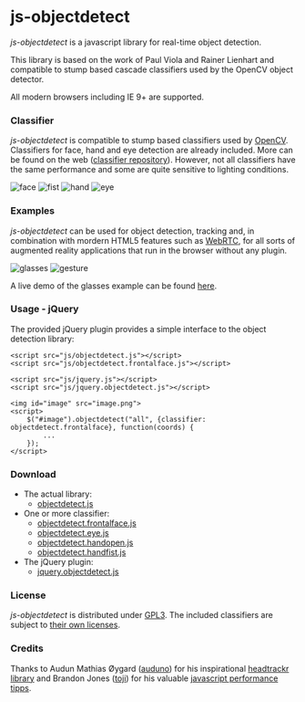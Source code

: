# js-objectdetect #

*js-objectdetect* is a javascript library for real-time object detection.

This library is based on the work of Paul Viola and Rainer Lienhart and compatible to stump based cascade classifiers used by the OpenCV object detector.

All modern browsers including IE 9+ are supported.

### Classifier ###
*js-objectdetect* is compatible to stump based classifiers used by [OpenCV](http://opencv.org/). Classifiers for face, hand and eye detection are already included. More can be found on the web ([classifier repository](http://alereimondo.no-ip.org/OpenCV/34)). However, not all classifiers have the same performance and some are quite sensitive to lighting conditions.

![face](http://mtschirs.github.com/js-objectdetect/media/face.png)&nbsp;![fist](http://mtschirs.github.com/js-objectdetect/media/handfist.png)&nbsp;![hand](http://mtschirs.github.com/js-objectdetect/media/handopen.png)&nbsp;![eye](http://mtschirs.github.com/js-objectdetect/media/eye.png)

### Examples ###

*js-objectdetect* can be used for object detection, tracking and, in combination with mordern HTML5 features such as [WebRTC](http://caniuse.com/stream), for all sorts of augmented reality applications that run in the browser without any plugin.

![glasses](https://raw.github.com/mtschirs/js-objectdetect/gh-pages/media/glasses.gif)&nbsp;![gesture](https://raw.github.com/mtschirs/js-objectdetect/gh-pages/media/gesture.gif)

A live demo of the glasses example can be found [here](http://mtschirs.github.com/js-objectdetect/examples/example_sunglasses_jquery.htm).

### Usage - jQuery ###

The provided jQuery plugin provides a simple interface to the object detection library:
	
	<script src="js/objectdetect.js"></script>
	<script src="js/objectdetect.frontalface.js"></script>

	<script src="js/jquery.js"></script>
	<script src="js/jquery.objectdetect.js"></script>

	<img id="image" src="image.png">
	<script>
		$("#image").objectdetect("all", {classifier: objectdetect.frontalface}, function(coords) {
			...
		});
	</script>

### Download ###

- The actual library:
	- [objectdetect.js](https://raw.github.com/mtschirs/js-objectdetect/master/js/objectdetect.js)
- One or more classifier:
	- [objectdetect.frontalface.js](https://raw.github.com/mtschirs/js-objectdetect/master/js/objectdetect.frontalface.js)
	- [objectdetect.eye.js](https://raw.github.com/mtschirs/js-objectdetect/master/js/objectdetect.eye.js)
	- [objectdetect.handopen.js](https://raw.github.com/mtschirs/js-objectdetect/master/js/objectdetect.handopen.js)
	- [objectdetect.handfist.js](https://raw.github.com/mtschirs/js-objectdetect/master/js/objectdetect.handfist.js)
- The jQuery plugin:
	- [jquery.objectdetect.js](https://raw.github.com/mtschirs/js-objectdetect/master/js/jquery.objectdetect.js)

### License ###

*js-objectdetect* is distributed under [GPL3](https://raw.github.com/mtschirs/js-objectdetect/master/LICENSE.txt). The included classifiers are subject to [their own licenses](https://raw.github.com/mtschirs/js-objectdetect/master/CLASSIFIER-LICENSES.txt).

### Credits ###

Thanks to Audun Mathias Øygard ([auduno](https://github.com/auduno)) for his inspirational [headtrackr library](https://github.com/auduno/headtrackr) and Brandon Jones ([toji](https://github.com/toji)) for his valuable [javascript performance tipps](http://media.tojicode.com/sfjs-vectors/#1).